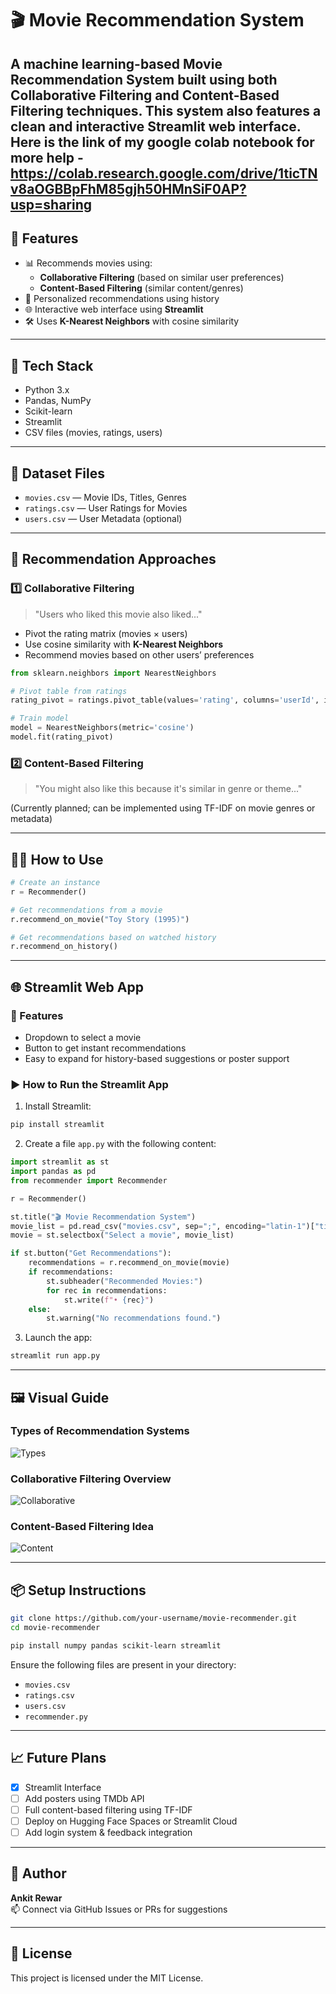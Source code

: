 # 🎬 Movie Recommendation System

A machine learning-based Movie Recommendation System built using both **Collaborative Filtering** and **Content-Based Filtering** techniques. This system also features a clean and interactive **Streamlit web interface**.
Here is the link of my google colab notebook for more help - https://colab.research.google.com/drive/1ticTNv8aOGBBpFhM85gjh50HMnSiF0AP?usp=sharing
---

## 🚀 Features

- 📊 Recommends movies using:
  - **Collaborative Filtering** (based on similar user preferences)
  - **Content-Based Filtering** (similar content/genres)
- 🧠 Personalized recommendations using history
- 🌐 Interactive web interface using **Streamlit**
- 🛠️ Uses **K-Nearest Neighbors** with cosine similarity

---

## 🧰 Tech Stack

- Python 3.x
- Pandas, NumPy
- Scikit-learn
- Streamlit
- CSV files (movies, ratings, users)

---

## 📁 Dataset Files

- `movies.csv` — Movie IDs, Titles, Genres  
- `ratings.csv` — User Ratings for Movies  
- `users.csv` — User Metadata (optional)

---

## 🧠 Recommendation Approaches

### 1️⃣ Collaborative Filtering

> "Users who liked this movie also liked..."

- Pivot the rating matrix (movies × users)
- Use cosine similarity with **K-Nearest Neighbors**
- Recommend movies based on other users’ preferences

```python
from sklearn.neighbors import NearestNeighbors

# Pivot table from ratings
rating_pivot = ratings.pivot_table(values='rating', columns='userId', index='movieId').fillna(0)

# Train model
model = NearestNeighbors(metric='cosine')
model.fit(rating_pivot)
```

### 2️⃣ Content-Based Filtering

> "You might also like this because it's similar in genre or theme..."

(Currently planned; can be implemented using TF-IDF on movie genres or metadata)

---

## 🧑‍💻 How to Use

```python
# Create an instance
r = Recommender()

# Get recommendations from a movie
r.recommend_on_movie("Toy Story (1995)")

# Get recommendations based on watched history
r.recommend_on_history()
```

---

## 🌐 Streamlit Web App

### 🎯 Features

- Dropdown to select a movie  
- Button to get instant recommendations  
- Easy to expand for history-based suggestions or poster support

### ▶️ How to Run the Streamlit App

1. Install Streamlit:

```bash
pip install streamlit
```

2. Create a file `app.py` with the following content:

```python
import streamlit as st
import pandas as pd
from recommender import Recommender

r = Recommender()

st.title("🎬 Movie Recommendation System")
movie_list = pd.read_csv("movies.csv", sep=";", encoding="latin-1")["title"].tolist()
movie = st.selectbox("Select a movie", movie_list)

if st.button("Get Recommendations"):
    recommendations = r.recommend_on_movie(movie)
    if recommendations:
        st.subheader("Recommended Movies:")
        for rec in recommendations:
            st.write(f"• {rec}")
    else:
        st.warning("No recommendations found.")
```

3. Launch the app:

```bash
streamlit run app.py
```

---

## 🖼️ Visual Guide

### Types of Recommendation Systems  
![Types](https://miro.medium.com/max/998/1*O_GU8xLVlFx8WweIzKNCNw.png)

### Collaborative Filtering Overview  
![Collaborative](https://miro.medium.com/max/1313/1*Qkv3n2Wt9xBmvel_Ee9QGA.png)

### Content-Based Filtering Idea  
![Content](https://miro.medium.com/max/792/1*P63ZaFHlssabl34XbJgong.jpeg)

---

## 📦 Setup Instructions

```bash
git clone https://github.com/your-username/movie-recommender.git
cd movie-recommender

pip install numpy pandas scikit-learn streamlit
```

Ensure the following files are present in your directory:
- `movies.csv`
- `ratings.csv`
- `users.csv`
- `recommender.py`

---

## 📈 Future Plans

- [x] Streamlit Interface  
- [ ] Add posters using TMDb API  
- [ ] Full content-based filtering using TF-IDF  
- [ ] Deploy on Hugging Face Spaces or Streamlit Cloud  
- [ ] Add login system & feedback integration  

---

## 🙋 Author

**Ankit Rewar**  
📫 Connect via GitHub Issues or PRs for suggestions

---

## 📜 License

This project is licensed under the MIT License.
